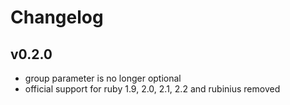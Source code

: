 # Changelog

## v0.2.0

* group parameter is no longer optional
* official support for ruby 1.9, 2.0, 2.1, 2.2 and rubinius removed
